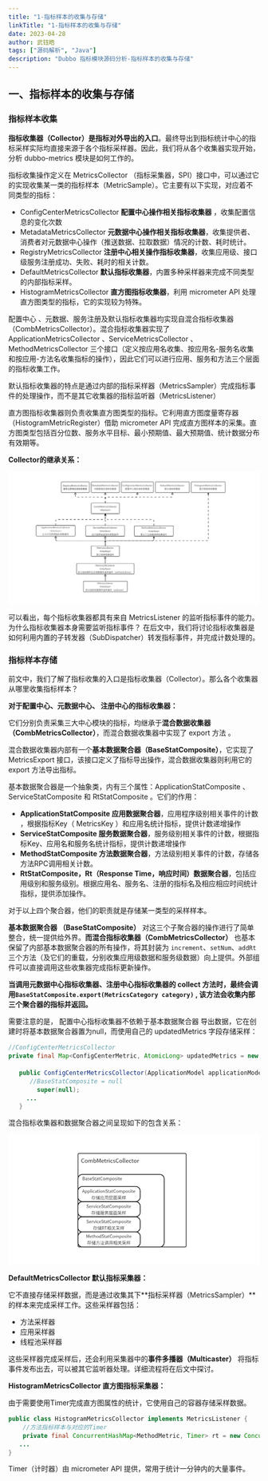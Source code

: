 ```yaml
---
title: "1-指标样本的收集与存储"
linkTitle: "1-指标样本的收集与存储"
date: 2023-04-28
author: 武钰皓
tags: ["源码解析", "Java"]
description: "Dubbo 指标模块源码分析-指标样本的收集与存储"
---
```


## 一、指标样本的收集与存储



### 指标样本收集

**指标收集器（Collector）是指标对外导出的入口**。最终导出到指标统计中心的指标采样实际均直接来源于各个指标采样器。因此，我们将从各个收集器实现开始，分析 dubbo-metrics 模块是如何工作的。

指标收集操作定义在 MetricsCollector （指标采集器，SPI）接口中，可以通过它的实现收集某一类的指标样本（MetricSample）。它主要有以下实现，对应着不同类型的指标：

* ConfigCenterMetricsCollector **配置中心操作相关指标收集器** ，收集配置信息的变化次数
* MetadataMetricsCollector **元数据中心操作相关指标收集器**，收集提供者、消费者对元数据中心操作（推送数据、拉取数据）情况的计数、耗时统计。
* RegistryMetricsCollector **注册中心相关操作指标收集器**，收集应用级、接口级服务注册成功、失败、耗时的相关计数。
* DefaultMetricsCollector **默认指标收集器**，内置多种采样器来完成不同类型的内部指标采样。
* HistogramMetricsCollector **直方图指标收集器**，利用 micrometer API 处理直方图类型的指标，它的实现较为特殊。

配置中心 、元数据、服务注册及默认指标收集器均实现自混合指标收集器（CombMetricsCollector）。混合指标收集器实现了 ApplicationMetricsCollector 、ServiceMetricsCollector 、MethodMetricsCollector 三个接口（定义按应用名收集、按应用名-服务名收集和按应用-方法名收集指标的操作），因此它们可以进行应用、服务和方法三个层面的指标收集工作。

默认指标收集器的特点是通过内部的指标采样器（MetricsSampler）完成指标事件的处理操作，而不是其它收集器的指标监听器（MetricsListener）

直方图指标收集器则负责收集直方图类型的指标。它利用直方图度量寄存器（HistogramMetricRegister）借助 micrometer API 完成直方图样本的采集。直方图类型包括百分位数、服务水平目标、最小预期值、最大预期值、统计数据分布有效期等。



**Collector的继承关系：**

![collectors](/imgs/blog/metrics-source-blog/collectors.png)

可以看出，每个指标收集器都具有来自 MetricsListener  的监听指标事件的能力。为什么指标收集器本身需要监听指标事件？ 在后文中，我们将讨论指标收集器是如何利用内置的子转发器（SubDispatcher）转发指标事件，并完成计数处理的。



### 指标样本存储

前文中，我们了解了指标收集的入口是指标收集器（Collector）。那么各个收集器从哪里收集指标样本？

**对于配置中心、元数据中心、 注册中心的指标收集器：**

它们分别负责采集三大中心模块的指标，均继承于**混合数据收集器（CombMetricsCollector）**，而混合数据收集器中实现了 export 方法 。

混合数据收集器内部有一个**基本数据聚合器（BaseStatComposite）**，它实现了 MetricsExport 接口，该接口定义了指标导出操作，混合数据收集器则利用它的 export 方法导出指标。

基本数据聚合器是一个抽象类，内有三个属性：ApplicationStatComposite 、ServiceStatComposite 和 RtStatComposite 。它们的作用：

* **ApplicationStatComposite 应用数据聚合器**，应用程序级别相关事件的计数 ，根据指标Key（ MetricsKey ）和应用名统计指标，提供计数递增操作
* **ServiceStatComposite 服务数据聚合器**，服务级别相关事件的计数，根据指标Key、应用名和服务名统计指标，提供计数递增操作
* **MethodStatComposite 方法数据聚合器**，方法级别相关事件的计数，存储各方法RPC调用相关计数。
* **RtStatComposite，Rt（Response Time，响应时间）数据聚合器**，包括应用级别和服务级别。根据应用名、服务名、注册的指标名及相应相应时间统计指标，提供添加操作。

对于以上四个聚合器，他们的职责就是存储某一类型的采样样本。


**基本数据聚合器 （BaseStatComposite）** 对这三个子聚合器的操作进行了简单整合，统一提供给外界。**而混合指标收集器（CombMetricsCollector）** 也基本保留了内部基本数据聚合器的所有操作，将其封装为 `increment`、`setNum`、`addRt `三个方法（及它们的重载，分别收集应用级数据和服务级数据）向上提供。外部组件可以直接调用这些收集器完成指标更新操作。

**当调用元数据中心指标收集器、注册中心指标收集器的 collect 方法时，最终会调用`BaseStatComposite.export(MetricsCategory category)` , 该方法会收集内部三个聚合器的指标并返回。**

需要注意的是， 配置中心指标收集器不依赖于基本数据聚合器 导出数据，它在创建时将基本数据聚合器置为null，而使用自己的 updatedMetrics 字段存储采样：

```java
//ConfigCenterMetricsCollector
private final Map<ConfigCenterMetric, AtomicLong> updatedMetrics = new ConcurrentHashMap<>(); 

   public ConfigCenterMetricsCollector(ApplicationModel applicationModel) {
      //BaseStatComposite = null
        super(null);
     ...
   }
```

混合指标收集器和数据聚合器之间呈现如下的包含关系：

![composite-struct](/imgs/blog/metrics-source-blog/composite-struct.png)

**DefaultMetricsCollector 默认指标采集器：**

它不直接存储采样数据，而是通过收集其下**指标采样器（MetricsSampler）**的样本来完成采样工作。这些采样器包括：

* 方法采样器
* 应用采样器
* 线程池采样器

这些采样器完成采样后，还会利用采集器中的**事件多播器（Multicaster）** 将指标事件发布出去，可以被其它监听器处理。详细流程将在后文中探讨。


**HistogramMetricsCollector 直方图指标采集器：**

由于需要使用Timer完成直方图属性的统计，它使用自己的容器存储采样数据。

```java
public class HistogramMetricsCollector implements MetricsListener {
    //方法指标样本与对应的Timer
    private final ConcurrentHashMap<MethodMetric, Timer> rt = new ConcurrentHashMap();
   ...
}
```

Timer（计时器）由 micrometer API 提供，常用于统计一分钟内的大量事件。
